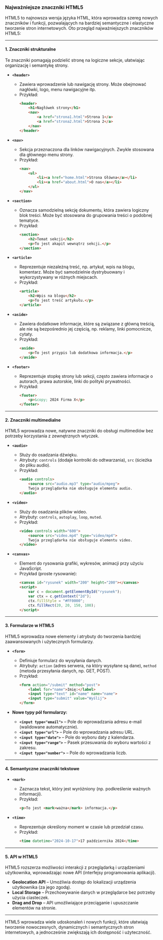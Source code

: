 ### Najważniejsze znaczniki HTML5

HTML5 to najnowsza wersja języka HTML, która wprowadza szereg nowych znaczników i funkcji, pozwalających na bardziej semantyczne i elastyczne tworzenie stron internetowych. Oto przegląd najważniejszych znaczników HTML5:

---

#### 1. **Znaczniki strukturalne**
Te znaczniki pomagają podzielić stronę na logiczne sekcje, ułatwiając organizację i semantykę strony.

- **`<header>`**  
  - Zawiera wprowadzenie lub nawigację strony. Może obejmować nagłówki, logo, menu nawigacyjne itp.
  - Przykład:
    ```html
    <header>
        <h1>Nagłówek strony</h1>
        <nav>
            <a href="strona1.html">Strona 1</a>
            <a href="strona2.html">Strona 2</a>
        </nav>
    </header>
    ```

- **`<nav>`**  
  - Sekcja przeznaczona dla linków nawigacyjnych. Zwykle stosowana dla głównego menu strony.
  - Przykład:
    ```html
    <nav>
        <ul>
            <li><a href="home.html">Strona Główna</a></li>
            <li><a href="about.html">O nas</a></li>
        </ul>
    </nav>
    ```

- **`<section>`**  
  - Oznacza samodzielną sekcję dokumentu, która zawiera logiczny blok treści. Może być stosowana do grupowania treści o podobnej tematyce.
  - Przykład:
    ```html
    <section>
        <h2>Temat sekcji</h2>
        <p>To jest akapit wewnątrz sekcji.</p>
    </section>
    ```

- **`<article>`**  
  - Reprezentuje niezależną treść, np. artykuł, wpis na blogu, komentarz. Może być samodzielnie dystrybuowany i wykorzystywany w różnych miejscach.
  - Przykład:
    ```html
    <article>
        <h2>Wpis na blogu</h2>
        <p>To jest treść artykułu.</p>
    </article>
    ```

- **`<aside>`**  
  - Zawiera dodatkowe informacje, które są związane z główną treścią, ale nie są bezpośrednio jej częścią, np. reklamy, linki pomocnicze, cytaty.
  - Przykład:
    ```html
    <aside>
        <p>To jest przypis lub dodatkowa informacja.</p>
    </aside>
    ```

- **`<footer>`**  
  - Reprezentuje stopkę strony lub sekcji, często zawiera informacje o autorach, prawa autorskie, linki do polityki prywatności.
  - Przykład:
    ```html
    <footer>
        <p>&copy; 2024 Firma X</p>
    </footer>
    ```

---

#### 2. **Znaczniki multimedialne**
HTML5 wprowadza nowe, natywne znaczniki do obsługi multimediów bez potrzeby korzystania z zewnętrznych wtyczek.

- **`<audio>`**  
  - Służy do osadzania dźwięku.
  - Atrybuty: `controls` (dodaje kontrolki do odtwarzania), `src` (ścieżka do pliku audio).
  - Przykład:
    ```html
    <audio controls>
        <source src="audio.mp3" type="audio/mpeg">
        Twoja przeglądarka nie obsługuje elementu audio.
    </audio>
    ```

- **`<video>`**  
  - Służy do osadzania plików wideo.
  - Atrybuty: `controls`, `autoplay`, `loop`, `muted`.
  - Przykład:
    ```html
    <video controls width="600">
        <source src="video.mp4" type="video/mp4">
        Twoja przeglądarka nie obsługuje elementu video.
    </video>
    ```

- **`<canvas>`**  
  - Element do rysowania grafiki, wykresów, animacji przy użyciu JavaScript.
  - Przykład (proste rysowanie):
    ```html
    <canvas id="rysunek" width="200" height="200"></canvas>
    <script>
        var c = document.getElementById("rysunek");
        var ctx = c.getContext("2d");
        ctx.fillStyle = "#FF0000";
        ctx.fillRect(20, 20, 150, 100);
    </script>
    ```

---

#### 3. **Formularze w HTML5**
HTML5 wprowadza nowe elementy i atrybuty do tworzenia bardziej zaawansowanych i użytecznych formularzy.

- **`<form>`**  
  - Definiuje formularz do wysyłania danych.
  - Atrybuty: `action` (adres serwera, na który wysyłane są dane), `method` (metoda przesyłania danych, np. GET, POST).
  - Przykład:
    ```html
    <form action="/submit" method="post">
        <label for="name">Imię:</label>
        <input type="text" id="name" name="name">
        <input type="submit" value="Wyślij">
    </form>
    ```

- **Nowe typy pól formularzy:**
    - **`<input type="email">`** – Pole do wprowadzania adresu e-mail (walidowane automatycznie).
    - **`<input type="url">`** – Pole do wprowadzania adresu URL.
    - **`<input type="date">`** – Pole do wyboru daty z kalendarza.
    - **`<input type="range">`** – Pasek przesuwania do wyboru wartości z zakresu.
    - **`<input type="number">`** – Pole do wprowadzania liczb.

---

#### 4. **Semantyczne znaczniki tekstowe**

- **`<mark>`**  
  - Zaznacza tekst, który jest wyróżniony (np. podkreślenie ważnych informacji).
  - Przykład:
    ```html
    <p>To jest <mark>ważna</mark> informacja.</p>
    ```

- **`<time>`**  
  - Reprezentuje określony moment w czasie lub przedział czasu.
  - Przykład:
    ```html
    <time datetime="2024-10-17">17 października 2024</time>
    ```

---

#### 5. **API w HTML5**
HTML5 rozszerza możliwości interakcji z przeglądarką i urządzeniami użytkownika, wprowadzając nowe API (interfejsy programowania aplikacji).

- **Geolocation API** – Umożliwia dostęp do lokalizacji urządzenia użytkownika (za jego zgodą).
- **Local Storage** – Przechowywanie danych w przeglądarce bez potrzeby użycia ciasteczek.
- **Drag and Drop** – API umożliwiające przeciąganie i upuszczanie elementów na stronie.

---

HTML5 wprowadza wiele udoskonaleń i nowych funkcji, które ułatwiają tworzenie nowoczesnych, dynamicznych i semantycznych stron internetowych, a jednocześnie zwiększają ich dostępność i użyteczność.
